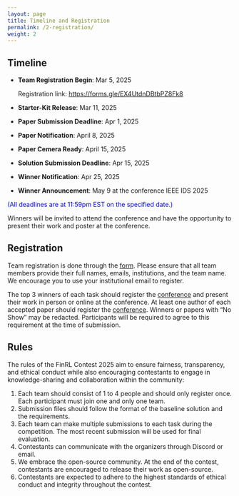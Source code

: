 ```yaml
---
layout: page
title: Timeline and Registration
permalink: /2-registration/
weight: 2
---
```


## Timeline
* **Team Registration Begin**: Mar 5, 2025
  
  Registration link: https://forms.gle/EX4UtdnDBtbPZ8Fk8
* **Starter-Kit Release**: Mar 11, 2025
* **Paper Submission Deadline**: Apr 1, 2025
* **Paper Notification**: April 8, 2025
* **Paper Cemera Ready**: April 15, 2025
* **Solution Submission Deadline**: Apr 15, 2025
* **Winner Notification**: Apr 25, 2025
* **Winner Announcement**: May 9 at the conference IEEE IDS 2025

<span style="color:blue;">(All deadlines are at 11:59pm EST on the specified date.)</span>

Winners will be invited to attend the conference and have the opportunity to present their work and poster at the conference.


## Registration
Team registration is done through the [form](https://docs.google.com/forms/d/e/1FAIpQLSc5alzcOL2J42uYbHzmiCAMQ-4QzyFX70m7VkKFKjnIbpOShw/viewform?usp=header). Please ensure that all team members provide their full names, emails, institutions, and the team name. We encourage you to use your institutional email to register.

The top 3 winners of each task should register the [conference](https://www.cloud-conf.net/datasec/2025/ids/) and present their work in person or online at the conference. At least one author of each accepted paper should register the [conference](https://www.cloud-conf.net/datasec/2025/ids/). Winners or papers with “No Show” may be redacted. Participants will be required to agree to this requirement at the time of submission.


## Rules
The rules of the FinRL Contest 2025 aim to ensure fairness, transparency, and ethical conduct while also encouraging contestants to engage in knowledge-sharing and collaboration within the community:

1. Each team should consist of 1 to 4 people and should only register once. Each participant must join one and only one team.
2. Submission files should follow the format of the baseline solution and the requirements.
3. Each team can make multiple submissions to each task during the competition. The most recent submission will be used for final evaluation.
4. Contestants can communicate with the organizers through Discord or email.
5. We embrace the open-source community. At the end of the contest, contestants are encouraged to release their work as open-source.
6. Contestants are expected to adhere to the highest standards of ethical conduct and integrity throughout the contest.
